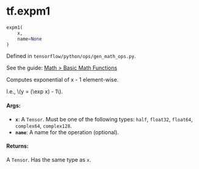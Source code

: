 <div itemscope itemtype="http://developers.google.com/ReferenceObject">
<meta itemprop="name" content="tf.expm1" />
</div>

# tf.expm1

``` python
expm1(
    x,
    name=None
)
```



Defined in `tensorflow/python/ops/gen_math_ops.py`.

See the guide: [Math > Basic Math Functions](../../../api_guides/python/math_ops.md#Basic_Math_Functions)

Computes exponential of x - 1 element-wise.

I.e., \\(y = (\exp x) - 1\\).

#### Args:

* <b>`x`</b>: A `Tensor`. Must be one of the following types: `half`, `float32`, `float64`, `complex64`, `complex128`.
* <b>`name`</b>: A name for the operation (optional).


#### Returns:

  A `Tensor`. Has the same type as `x`.